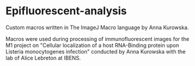 # Epifluorescent-analysis

Custom macros written in The ImageJ Macro language by Anna Kurowska. 

Macros were used during processing of immunofluorescent images for  the M1 project on "Cellular localization of a host RNA-Binding protein upon Listeria monocytogenes infection" conducted by Anna Kurowska with the lab of Alice Lebreton at IBENS.

